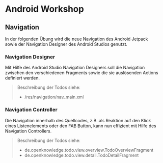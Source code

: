 # Android Workshop 

## Navigation 

In der folgenden Übung wird die neue Navigation des Android Jetpack sowie der Navigation Designer des Android Studios genutzt.  

### Navigation Designer

Mit Hilfe des Android Studio Navigation Designers soll die Navigation zwischen den verschiedenen Fragments sowie die sie auslösenden Actions definiert werden. 

> Beschreibung der Todos siehe: 
> 
> * /res/navigation/nav_main.xml
> 

### Navigation Controller

Die Navigation innerhalb des Quellcodes, z.B. als Reaktion auf den Klick eines Listenelements oder den FAB Button, kann nun effizient mit Hilfe des Navigation Controllers. 

> Beschreibung der Todos siehe: 
> 
> * de.openknowledge.todo.view.overview.TodoOverviewFragment
> * de.openknowledge.todo.view.detail.TodoDetailFragment
> 





